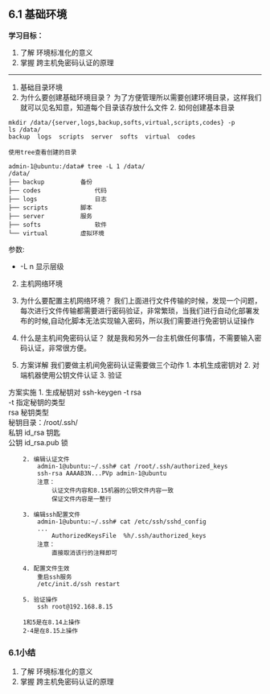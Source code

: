 ## 6.1 基础环境
**学习目标：**
1. 了解 环境标准化的意义
2. 掌握 跨主机免密码认证的原理
_______________
1. 基础目录环境
  1. 为什么要创建基础环境目录？
    为了方便管理所以需要创建环境目录，这样我们就可以见名知意，知道每个目录该存放什么文件
	2. 如何创建基本目录
```
mkdir /data/{server,logs,backup,softs,virtual,scripts,codes} -p
ls /data/
backup  logs  scripts  server  softs  virtual  codes
```
	使用tree查看创建的目录
```
admin-1@ubuntu:/data# tree -L 1 /data/
/data/
├── backup			备份
├── codes				代码
├── logs				日志
├── scripts			脚本
├── server			服务
├── softs				软件
└── virtual			虚拟环境
```
参数:<br />
  - -L n 显示层级

2. 主机网络环境
  1. 为什么要配置主机网络环境？
我们上面进行文件传输的时候，发现一个问题，每次进行文件传输都需要进行密码验证，非常繁琐，当我们进行自动化部署发布的时候,自动化脚本无法实现输入密码，所以我们需要进行免密钥认证操作

  2. 什么是主机间免密码认证？
就是我和另外一台主机做任何事情，不需要输入密码认证，非常很方便。

  3. 方案详解
我们要做主机间免密码认证需要做三个动作
    1. 本机生成密钥对
    2. 对端机器使用公钥文件认证
    3. 验证

方案实施
		1. 生成秘钥对
			ssh-keygen -t rsa<br />
				-t		指定秘钥的类型  <br />
					rsa	秘钥类型<br />
			秘钥目录：/root/.ssh/<br />
				私钥		id_rsa					钥匙<br />
				公钥		id_rsa.pub			锁<br />

		2. 编辑认证文件
			admin-1@ubuntu:~/.ssh# cat /root/.ssh/authorized_keys
			ssh-rsa AAAAB3N...PVp admin-1@ubuntu
			注意：
				认证文件内容和8.15机器的公钥文件内容一致
				保证文件内容是一整行

		3. 编辑ssh配置文件
			admin-1@ubuntu:~/.ssh# cat /etc/ssh/sshd_config
			...
				AuthorizedKeysFile	%h/.ssh/authorized_keys
			注意：
				直接取消该行的注释即可

		4. 配置文件生效
			重启ssh服务
			/etc/init.d/ssh restart

		5. 验证操作
			ssh root@192.168.8.15

		1和5是在8.14上操作
		2-4是在8.15上操作

### 6.1小结
1. 了解 环境标准化的意义
2. 掌握 跨主机免密码认证的原理
